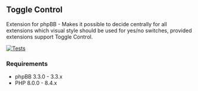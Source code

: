 ## Toggle Control
Extension for phpBB - Makes it possible to decide centrally for all extensions which visual style should be used for yes/no switches, provided extensions support Toggle Control.

[![Tests](https://github.com/LukeWCS/toggle-control/actions/workflows/tests.yml/badge.svg)](https://github.com/LukeWCS/toggle-control/actions/workflows/tests.yml)

### Requirements
* phpBB 3.3.0 - 3.3.x
* PHP 8.0.0 - 8.4.x
